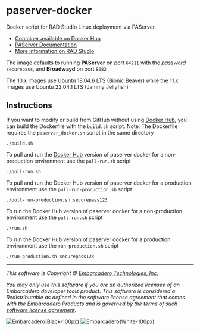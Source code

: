 # paserver-docker
Docker script for RAD Studio Linux deployment via PAServer 

- [Container available on Docker Hub](https://hub.docker.com/r/radstudio/paserver)
- [PAServer Documentation](http://docwiki.embarcadero.com/RADStudio/en/PAServer,_the_Platform_Assistant_Server_Application)
- [More information on RAD Studio](https://www.embarcadero.com/products/rad-studio)

The image defaults to running **PAServer** on port `64211` with the _password_ `securepass`, and **Broadwayd** on port `8082`

The 10.x images use Ubuntu 18.04.6 LTS (Bionic Beaver) while the 11.x images use Ubuntu 22.04.1 LTS (Jammy Jellyfish)

## Instructions

If you want to modify or build from GitHub without using [Docker Hub](https://hub.docker.com/r/radstudio/paserver), you can build the Dockerfile with the `build.sh` script. Note: The Dockerfile requires the `paserver_docker.sh` script in the same directory
```
./build.sh
```

To pull and run the [Docker Hub](https://hub.docker.com/r/radstudio/paserver) version of paserver docker for a non-production environment use the `pull-run.sh` script
```
./pull-run.sh
```

To pull and run the Docker Hub version of paserver docker for a production environment use the `pull-run-production.sh` script
```
./pull-run-production.sh securepass123
```

To run the Docker Hub version of paserver docker for a non-production environment use the `pull-run.sh` script
```
./run.sh
```

To run the Docker Hub version of paserver docker for a production environment use the `run-production.sh` script
```
./run-production.sh securepass123
```

---

_This software is Copyright © [Embarcadero Technologies, Inc.](https://www.embarcadero.com/)_

_You may only use this software if you are an authorized licensee of an Embarcadero developer tools product. This software is considered a Redistributable as defined in the software license agreement that comes with the Embarcadero Products and is governed by the terms of such [software license agreement](https://www.embarcadero.com/products/rad-studio/rad-studio-eula)._


![Embarcadero(Black-100px)](https://user-images.githubusercontent.com/821930/211648635-c0db6930-120c-4456-a7ea-dc7612f01451.png#gh-light-mode-only)
![Embarcadero(White-100px)](https://user-images.githubusercontent.com/821930/211649057-7f1f1f07-a79f-44d4-8fc1-87c819386ec6.png#gh-dark-mode-only)
